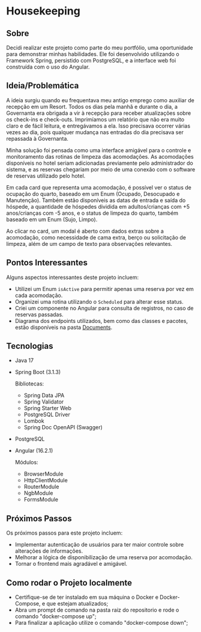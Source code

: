 # Housekeeping

## Sobre

Decidi realizar este projeto como parte do meu portfólio, uma oportunidade para demonstrar minhas habilidades. 
Ele foi desenvolvido utilizando o Framework Spring, persistido com PostgreSQL, e a interface web foi construída com o uso do Angular.

## Ideia/Problemática

A ideia surgiu quando eu frequentava meu antigo emprego como auxiliar de recepção em um Resort.
Todos os dias pela manhã e durante o dia, a Governanta era obrigada a vir à recepção para receber atualizações sobre os check-ins e check-outs.
Imprimíamos um relatório que não era muito claro e de fácil leitura, e entregávamos a ela. Isso precisava ocorrer várias vezes ao dia, pois qualquer mudança nas entradas do dia precisava ser repassada à Governanta.

Minha solução foi pensada como uma interface amigável para o controle e monitoramento das rotinas de limpeza das acomodações. As acomodações disponíveis no hotel seriam adicionadas previamente pelo administrador do sistema, e as reservas chegariam por meio de uma conexão com o software de reservas utilizado pelo hotel.

Em cada card que representa uma acomodação, é possível ver o status de ocupação do quarto, baseado em um Enum (Ocupado, Desocupado e Manutenção). Também estão disponíveis as datas de entrada e saída do hóspede, a quantidade de hóspedes dividida em adultos/crianças com +5 anos/crianças com -5 anos, e o status de limpeza do quarto, também baseado em um Enum (Sujo, Limpo).

Ao clicar no card, um modal é aberto com dados extras sobre a acomodação, como necessidade de cama extra, berço ou solicitação de limpeza, além de um campo de texto para observações relevantes.

## Pontos Interessantes

Alguns aspectos interessantes deste projeto incluem:

- Utilizei um Enum `isActive` para permitir apenas uma reserva por vez em cada acomodação.
- Organizei uma rotina utilizando o `Scheduled` para alterar esse status.
- Criei um componente no Angular para consulta de registros, no caso de reservas passadas.
- Diagrama dos endpoints utilizados, bem como das classes e pacotes, estão disponíveis na pasta [Documents](https://github.com/Klaus-Edu/HousekeepingProject/tree/main/documents).

## Tecnologias

- Java 17
- Spring Boot (3.1.3)

  Bibliotecas:
  - Spring Data JPA
  - Spring Validator
  - Spring Starter Web
  - PostgreSQL Driver
  - Lombok
  - Spring Doc OpenAPI (Swagger)

- PostgreSQL
- Angular (16.2.1)

  Módulos:
  - BrowserModule
  - HttpClientModule
  - RouterModule
  - NgbModule
  - FormsModule

## Próximos Passos

Os próximos passos para este projeto incluem:

- Implementar autenticação de usuários para ter maior controle sobre alterações de informações.
- Melhorar a lógica de disponibilização de uma reserva por acomodação.
- Tornar o frontend mais agradável e amigável.

## Como rodar o Projeto localmente

- Certifique-se de ter instalado em sua máquina o Docker e Docker-Compose, e que estejam atualizados;
- Abra um prompt de comando na pasta raiz do repositorio e rode o comando "docker-compose up";
- Para finalizar a aplicação utilize o comando "docker-compose down";
